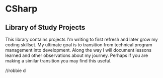 # CSharp
Library of Study Projects
-------------------------
This library contains projects I'm writing to first refresh and later grow my coding skillset.  My ultimate goal is to transition from technical program management into development.  Along the way I will document lessons learned and other observations about my journey.  Perhaps if you are making a similar transition you may find this useful.  

//robbie d
